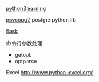 
[python3learning](http://www.liaoxuefeng.com/wiki/0014316089557264a6b348958f449949df42a6d3a2e542c000)


[psycopg2](http://initd.org/psycopg/docs/index.html) postgre python lib

[flask](http://flask.pocoo.org/)


命令行参数处理
 - getopt
 - optparse


Excel
http://www.python-excel.org/

